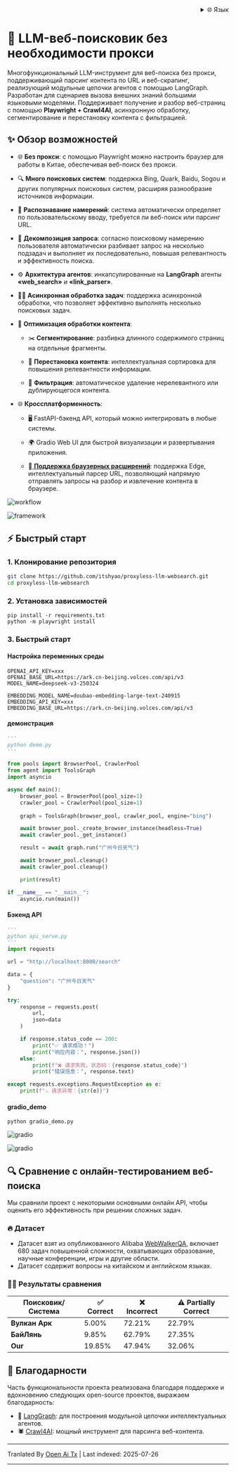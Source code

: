 
<div align="right">
  <details>
    <summary >🌐 Язык</summary>
    <div>
      <div align="center">
        <a href="https://openaitx.github.io/view.html?user=itshyao&project=proxyless-llm-websearch&lang=en">English</a>
        | <a href="https://openaitx.github.io/view.html?user=itshyao&project=proxyless-llm-websearch&lang=zh-CN">简体中文</a>
        | <a href="https://openaitx.github.io/view.html?user=itshyao&project=proxyless-llm-websearch&lang=zh-TW">繁體中文</a>
        | <a href="https://openaitx.github.io/view.html?user=itshyao&project=proxyless-llm-websearch&lang=ja">日本語</a>
        | <a href="https://openaitx.github.io/view.html?user=itshyao&project=proxyless-llm-websearch&lang=ko">한국어</a>
        | <a href="https://openaitx.github.io/view.html?user=itshyao&project=proxyless-llm-websearch&lang=hi">हिन्दी</a>
        | <a href="https://openaitx.github.io/view.html?user=itshyao&project=proxyless-llm-websearch&lang=th">ไทย</a>
        | <a href="https://openaitx.github.io/view.html?user=itshyao&project=proxyless-llm-websearch&lang=fr">Français</a>
        | <a href="https://openaitx.github.io/view.html?user=itshyao&project=proxyless-llm-websearch&lang=de">Deutsch</a>
        | <a href="https://openaitx.github.io/view.html?user=itshyao&project=proxyless-llm-websearch&lang=es">Español</a>
        | <a href="https://openaitx.github.io/view.html?user=itshyao&project=proxyless-llm-websearch&lang=it">Italiano</a>
        | <a href="https://openaitx.github.io/view.html?user=itshyao&project=proxyless-llm-websearch&lang=ru">Русский</a>
        | <a href="https://openaitx.github.io/view.html?user=itshyao&project=proxyless-llm-websearch&lang=pt">Português</a>
        | <a href="https://openaitx.github.io/view.html?user=itshyao&project=proxyless-llm-websearch&lang=nl">Nederlands</a>
        | <a href="https://openaitx.github.io/view.html?user=itshyao&project=proxyless-llm-websearch&lang=pl">Polski</a>
        | <a href="https://openaitx.github.io/view.html?user=itshyao&project=proxyless-llm-websearch&lang=ar">العربية</a>
        | <a href="https://openaitx.github.io/view.html?user=itshyao&project=proxyless-llm-websearch&lang=fa">فارسی</a>
        | <a href="https://openaitx.github.io/view.html?user=itshyao&project=proxyless-llm-websearch&lang=tr">Türkçe</a>
        | <a href="https://openaitx.github.io/view.html?user=itshyao&project=proxyless-llm-websearch&lang=vi">Tiếng Việt</a>
        | <a href="https://openaitx.github.io/view.html?user=itshyao&project=proxyless-llm-websearch&lang=id">Bahasa Indonesia</a>
      </div>
    </div>
  </details>
</div>

# 🧠 LLM-веб-поисковик без необходимости прокси

Многофункциональный LLM-инструмент для веб-поиска без прокси, поддерживающий парсинг контента по URL и веб-скрапинг, реализующий модульные цепочки агентов с помощью LangGraph. Разработан для сценариев вызова внешних знаний большими языковыми моделями. Поддерживает получение и разбор веб-страниц с помощью **Playwright + Crawl4AI**, асинхронную обработку, сегментирование и перестановку контента с фильтрацией.

## ✨ Обзор возможностей

- 🌐 **Без прокси**: с помощью Playwright можно настроить браузер для работы в Китае, обеспечивая веб-поиск без прокси.
- 🔍 **Много поисковых систем**: поддержка Bing, Quark, Baidu, Sogou и других популярных поисковых систем, расширяя разнообразие источников информации.
- 🤖 **Распознавание намерений**: система автоматически определяет по пользовательскому вводу, требуется ли веб-поиск или парсинг URL.
- 🔄 **Декомпозиция запроса**: согласно поисковому намерению пользователя автоматически разбивает запрос на несколько подзадач и выполняет их последовательно, повышая релевантность и эффективность поиска.
- ⚙️ **Архитектура агентов**: инкапсулированные на **LangGraph** агенты **«web_search»** и **«link_parser»**.
- 🏃‍♂️ **Асинхронная обработка задач**: поддержка асинхронной обработки, что позволяет эффективно выполнять несколько поисковых задач.
- 📝 **Оптимизация обработки контента**:

  - ✂️ **Сегментирование**: разбивка длинного содержимого страниц на отдельные фрагменты.

  - 🔄 **Перестановка контента**: интеллектуальная сортировка для повышения релевантности информации.

  - 🚫 **Фильтрация**: автоматическое удаление нерелевантного или дублирующегося контента.
- 🌐 **Кроссплатформенность**:

  - 🖥️ FastAPI-бэкенд API, который можно интегрировать в любые системы.

  - 🌍 Gradio Web UI для быстрой визуализации и развертывания приложения.
  
  - 🧩[ **Поддержка браузерных расширений**](https://github.com/itshyao/proxyless-llm-websearch/tree/main/extension): поддержка Edge, интеллектуальный парсер URL, позволяющий напрямую отправлять запросы на разбор и извлечение контента в браузере.
  

![workflow](https://raw.githubusercontent.com/itshyao/proxyless-llm-websearch/main/img/workflow.png)

![framework](https://raw.githubusercontent.com/itshyao/proxyless-llm-websearch/main/img/framework.png)

## ⚡ Быстрый старт

### 1. Клонирование репозитория

```bash
git clone https://github.com/itshyao/proxyless-llm-websearch.git
cd proxyless-llm-websearch
```

### 2. Установка зависимостей

```
pip install -r requirements.txt
python -m playwright install
```

### 3. Быстрый старт

#### Настройка переменных среды

```
OPENAI_API_KEY=xxx
OPENAI_BASE_URL=https://ark.cn-beijing.volces.com/api/v3
MODEL_NAME=deepseek-v3-250324

EMBEDDING_MODEL_NAME=doubao-embedding-large-text-240915
EMBEDDING_API_KEY=xxx
EMBEDDING_BASE_URL=https://ark.cn-beijing.volces.com/api/v3
```

#### демонстрация

```python
'''
python demo.py
'''

from pools import BrowserPool, CrawlerPool
from agent import ToolsGraph
import asyncio

async def main():
    browser_pool = BrowserPool(pool_size=1)
    crawler_pool = CrawlerPool(pool_size=1)
    
    graph = ToolsGraph(browser_pool, crawler_pool, engine="bing")

    await browser_pool._create_browser_instance(headless=True)
    await crawler_pool._get_instance()

    result = await graph.run("广州今日天气")

    await browser_pool.cleanup()
    await crawler_pool.cleanup()

    print(result)

if __name__ == "__main__":
    asyncio.run(main())
```

#### Бэкенд API

```python
'''
python api_serve.py
'''
import requests

url = "http://localhost:8000/search"

data = {
    "question": "广州今日天气"
}

try:
    response = requests.post(
        url,
        json=data
    )

    if response.status_code == 200:
        print("✅ 请求成功！")
        print("响应内容：", response.json())
    else:
        print(f"❌ 请求失败，状态码：{response.status_code}")
        print("错误信息：", response.text)

except requests.exceptions.RequestException as e:
    print(f"⚠️ 请求异常：{str(e)}")
```

#### gradio_demo

```
python gradio_demo.py
```

![gradio](https://raw.githubusercontent.com/itshyao/proxyless-llm-websearch/main/img/gradio1.png)

![gradio](https://raw.githubusercontent.com/itshyao/proxyless-llm-websearch/main/img/gradio2.png)

## 🔍 Сравнение с онлайн-тестированием веб-поиска

Мы сравнили проект с некоторыми основными онлайн API, чтобы оценить его эффективность при решении сложных задач.

### 🔥 Датасет

- Датасет взят из опубликованного Alibaba [WebWalkerQA](https://huggingface.co/datasets/callanwu/WebWalkerQA), включает 680 задач повышенной сложности, охватывающих образование, научные конференции, игры и другие области.
- Датасет содержит вопросы на китайском и английском языках.

### 🧑‍🏫 Результаты сравнения

| Поисковик/Система | ✅ Correct | ❌ Incorrect | ⚠️ Partially Correct |
| ----------------- | --------- | ----------- | ------------------- |
| **Вулкан Арк**    | 5.00%     | 72.21%      | 22.79%              |
| **БайЛянь**       | 9.85%     | 62.79%      | 27.35%              |
| **Our** | 19.85%    | 47.94%      | 32.06%              |

## 🙏 Благодарности

Часть функциональности проекта реализована благодаря поддержке и вдохновению следующих open-source проектов, выражаем благодарность:

- 🧠 [LangGraph](https://github.com/langchain-ai/langgraph): для построения модульной цепочки интеллектуальных агентов.
- 🕷 [Crawl4AI](https://github.com/unclecode/crawl4ai): мощный инструмент для парсинга веб-контента.

---

Tranlated By [Open Ai Tx](https://github.com/OpenAiTx/OpenAiTx) | Last indexed: 2025-07-26

---